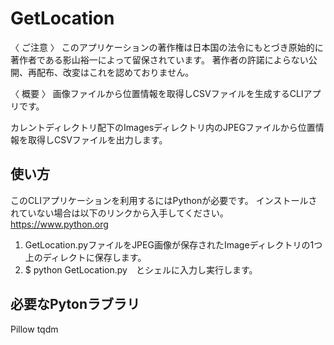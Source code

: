 # GetLocation
〈 ご注意 〉
このアプリケーションの著作権は日本国の法令にもとづき原始的に著作者である影山裕一によって留保されています。
著作者の許諾によらない公開、再配布、改変はこれを認めておりません。

〈 概要 〉
画像ファイルから位置情報を取得しCSVファイルを生成するCLIアプリです。

カレントディレクトリ配下のImagesディレクトリ内のJPEGファイルから位置情報を取得しCSVファイルを出力します。


## 使い方
このCLIアプリケーションを利用するにはPythonが必要です。
インストールされていない場合は以下のリンクから入手してください。
https://www.python.org



1. GetLocation.pyファイルをJPEG画像が保存されたImageディレクトリの1つ上のディレクトに保存します。
2. $ python GetLocation.py　とシェルに入力し実行します。



## 必要なPytonラブラリ
Pillow
tqdm